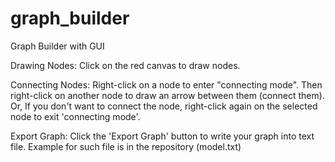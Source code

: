 # graph_builder
Graph Builder with GUI

Drawing Nodes:
Click on the red canvas to draw nodes.

Connecting Nodes:
Right-click on a node to enter "connecting mode".
Then right-click on another node to draw an arrow between them (connect them).
Or, If you don't want to connect the node, right-click again on the selected node to exit 'connecting mode'.

Export Graph:
Click the 'Export Graph' button to write your graph into text file.
Example for such file is in the repository (model.txt)
